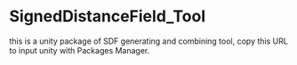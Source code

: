 # SignedDistanceField_Tool
this is a unity package of SDF generating and combining tool, copy this URL to input unity with Packages Manager.
